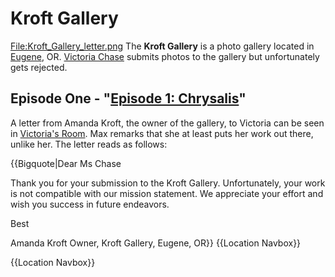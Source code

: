 #  Kroft Gallery 

[File:Kroft_Gallery_letter.png](thumb.md)
The **Kroft Gallery** is a photo gallery located in [Eugene](eugene.md), OR. [Victoria Chase](victoria_chase.md) submits photos to the gallery but unfortunately gets rejected.

##  Episode One - "[Episode 1: Chrysalis](chrysalis.md)" 
A letter from Amanda Kroft, the owner of the gallery, to Victoria can be seen in [Victoria's Room](victoria_s_room.md). Max remarks that she at least puts her work out there, unlike her. The letter reads as follows:

{{Bigquote|Dear Ms Chase

Thank you for your submission to the Kroft 
Gallery. Unfortunately, your work is not compatible 
with our mission statement. We appreciate your
effort and wish you success in future endeavors.

Best

Amanda Kroft
Owner, Kroft Gallery, Eugene, OR}}
{{Location Navbox}}

{{Location Navbox}}

